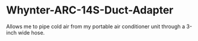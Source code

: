 # Whynter-ARC-14S-Duct-Adapter

Allows me to pipe cold air from my portable air conditioner unit through a 3-inch wide hose.
